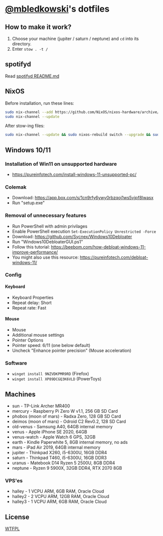# [@mbledkowski](https://github.com/mbledkowski)'s dotfiles

## How to make it work?

1. Choose your machine (jupiter / saturn / neptune) and `cd` into its directory.
2. Enter `stow . -t /`

## spotifyd

Read [spotifyd README.md](./global/home/mble/.config/spotifyd/README.md)

## NixOS

Before installation, run these lines:

```sh
sudo nix-channel --add https://github.com/NixOS/nixos-hardware/archive/master.tar.gz nixos-hardware
sudo nix-channel --update
```

After stow-ing files:
```sh
sudo nix-channel --update && sudo nixos-rebuild switch --upgrade && sudo nix-collect-garbage -d
```

## Windows 10/11
### Installation of Win11 on unsupported hardware
 - https://pureinfotech.com/install-windows-11-unsupported-pc/
### Colemak
 - Download: https://app.box.com/s/1cn9rfy6ywy0rbzqoj1ws5vjpf8lwasx
 - Run "setup.exe"
### Removal of unnecessary features
 - Run PowerShell with admin privilages
 - Enable PowerShell execution `Set-ExecutionPolicy Unrestricted -Force`
 - Download: https://github.com/Sycnex/Windows10Debloater
 - Run "Windows10DebloaterGUI.ps1"
 - Follow this tutorial: https://beebom.com/how-debloat-windows-11-improve-performance/
 - You might also use this resource: https://pureinfotech.com/debloat-windows-11/
### Config
#### Keyboard
 - Keyboard Properties
 - Repeat delay: Short
 - Repeat rate: Fast
#### Mouse
 - Mouse
 - Additional mouse settings
 - Pointer Options
 - Pointer speed: 6/11 (one below default)
 - Uncheck "Enhance pointer precision" (Mouse acceleration)
### Software
 - `winget install 9NZVDKPMR9RD` (Firefox)
 - `winget install XP89DCGQ3K6VLD` (PowerToys)

## Machines
 - sun - TP-Link Archer MR400
 - mercury - Raspberry Pi Zero W v1.1, 256 GB SD Card
 - phobos (moon of mars) - Radxa Zero, 128 GB SD Card
 - deimos (moon of mars) - Odroid C2 Rev0.2, 128 SD Card
 - old-venus - Samsung A40, 64GB internal memory
 - venus - Apple iPhone SE 2020, 64GB
 - venus-watch - Apple Watch 6 GPS, 32GB
 - earth - Kindle Paperwhite 5, 8GB internal memory, no ads
 - mars - iPad Air 2019, 64GB internal memory
 - jupiter - Thinkpad X260, i5-6300U, 16GB DDR4
 - saturn - Thinkpad T460, i5-6300U, 16GB DDR3
 - uranus - Matebook D14 Ryzen 5 2500U, 8GB DDR4 
 - neptune - Ryzen 9 5900X, 32GB DDR4, RTX 2070 8GB

### VPS'es
 - halley - 1 VCPU ARM, 6GB RAM, Oracle Cloud
 - halley2 - 2 VCPU ARM, 12GB RAM, Oracle Cloud
 - halley3 - 1 VCPU ARM, 6GB RAM, Oracle Cloud

## License
[WTFPL](https://spdx.org/licenses/WTFPL)
